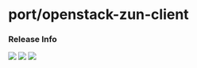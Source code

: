 # port/openstack-zun-client

### Release Info
[![](https://images.microbadger.com/badges/version/port/openstack-zun-client.svg)](http://microbadger.com/images/port/openstack-zun-client "Image info @ microbadger.com")
[![](https://images.microbadger.com/badges/image/port/openstack-zun-client.svg)](http://microbadger.com/images/port/openstack-zun-client "Image info @ microbadger.com")
[![](https://images.microbadger.com/badges/commit/port/openstack-zun-client.svg)](http://microbadger.com/images/port/openstack-zun-client "Image info @ microbadger.com")
